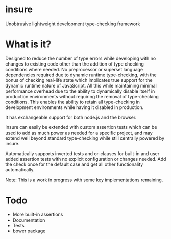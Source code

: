 insure
=====

Unobtrusive lightweight development type-checking framework

What is it?
=

Designed to reduce the number of type errors while developing with no changes to existing code other than 
the addition of type checking conditions where needed. No preprocessor or superset language dependencies 
required due to dynamic runtime type-checking, with the bonus of checking real-life state which implicates 
true support for the dynamic runtime nature of JavaScript. All this while maintaining minimal performance 
overhead due to the ability to dynamically disable itself in production environments without requiring the
removal of type-checking conditions. This enables the ability to retain all type-checking in development 
environments while having it disabled in production.

It has exchangeable support for both node.js and the browser.

Insure can easily be extended with custom assertion tests which can be used to add as much power as
needed for a specific project, and may extend well beyond standard type-checking while still centrally
powered by insure.

Automatically supports inverted tests and or-clauses for built-in and user added assertion tests with no
explicit configuration or changes needed. Add the check once for the default case and get all other 
functionality automatically.

Note: This is a work in progress with some key implementations remaining.

Todo
=

* More built-in assertions
* Documentation
* Tests
* bower package